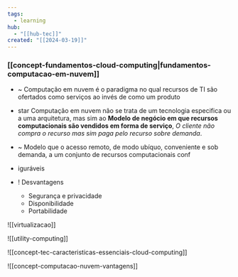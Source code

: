 ```yaml
---
tags:
  - learning
hub:
  - "[[hub-tec]]"
created: "[[2024-03-19]]"
---
```

### [[concept-fundamentos-cloud-computing|fundamentos-computacao-em-nuvem]]

- ~ Computação em nuvem é o paradigma no qual recursos de TI são ofertados como serviços ao invés de como um produto

- star Computação em nuvem não se trata de um tecnologia especifica ou a uma arquitetura, mas sim ao **Modelo de negócio em que recursos computacionais são vendidos em forma de serviço**, *O cliente não compra o recurso mas sim paga pelo recurso sobre demanda*.

- ~ Modelo que o acesso remoto, de modo ubíquo, conveniente e sob demanda, a um conjunto de recursos computacionais conf
- iguráveis
- ! Desvantagens 
	- Segurança e privacidade
	- Disponibilidade
	- Portabilidade

![[virtualizacao]]

![[utility-computing]]

![[concept-tec-caracteristicas-essenciais-cloud-computing]]

![[concept-computacao-nuvem-vantagens]]





